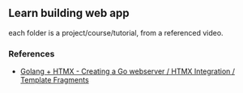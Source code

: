 ## Learn building web app

each folder is a project/course/tutorial, from a referenced video.

### References

- [Golang + HTMX - Creating a Go webserver / HTMX Integration / Template Fragments][1]

[1]:https://www.youtube.com/watch?v=F9H6vYelYyU
